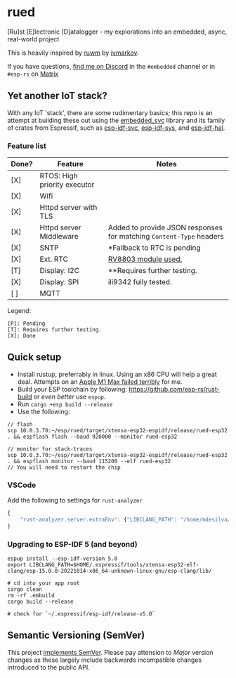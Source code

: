 # rued
[Ru]st [E]lectronic [D]atalogger - my explorations into an embedded, async, real-world project

This is heavily inspired by [ruwm](https://github.com/ivmarkov/ruwm) by [ivmarkov](https://github.com/ivmarkov).

If you have questions, [find me on Discord](https://discord.gg/rust-lang-community) in the `#embedded` channel or in `#esp-rs` on [Matrix](https://matrix.to/#/#esp-rs:matrix.org)

## Yet another IoT stack?

With any IoT 'stack', there are some rudimentary basics; this repo is an attempt at building these out using the [embedded_svc](https://github.com/esp-rs/embedded-svc) library and its family of crates from Espressif, such as [esp-idf-svc](https://github.com/esp-rs/esp-idf-svc), [esp-idf-sys](https://github.com/esp-rs/esp-idf-sys), and [esp-idf-hal](https://github.com/esp-rs/esp-idf-hal).

### Feature list

| Done? | Feature | Notes |
|-----|---|---|
| [X] | RTOS: High priority executor |  |
| [X] | Wifi |  |
| [X] | Httpd server with TLS |  |
| [X] | Httpd server Middleware | Added to provide JSON responses for matching `Content-Type` headers|
| [X] | SNTP | *Fallback to RTC is pending |
| [X] | Ext. RTC | [RV8803 module used.](https://www.sparkfun.com/products/16281) |
| [T] | Display: I2C | **Requires further testing.|
| [X] | Display: SPI | ili9342 fully tested. |
| [ ] | MQTT |  |

Legend:
```
[P]: Pending
[T]: Requires further testing.
[X]: Done
```

## Quick setup

- Install rustup, preferrably in linux.  Using an x86 CPU will help a great deal. Attempts on an [Apple M1 Max failed terribly](https://desilva.io/posts/rust-for-embedded-is-better-on-x86) for me.
- Build your ESP toolchain by following: https://github.com/esp-rs/rust-build or _even better_ use `espup`.
- Run `cargo +esp build --release`
- Use the following:

```
// flash
scp 10.0.3.70:~/esp/rued/target/xtensa-esp32-espidf/release/rued-esp32 . && espflash flash --baud 920000 --monitor rued-esp32

// monitor for stack-traces
scp 10.0.3.70:~/esp/rued/target/xtensa-esp32-espidf/release/rued-esp32 . && espflash monitor --baud 115200 --elf rued-esp32
// You will need to restart the chip
```

### VSCode

Add the following to settings for `rust-analyzer`
```javascript
{
    "rust-analyzer.server.extraEnv": {"LIBCLANG_PATH": "/home/mdesilva/.espressif/tools/xtensa-esp32-elf-clang/esp-15.0.0-20221014-x86_64-unknown-linux-gnu/esp-clang/lib/"},
}
```

### Upgrading to ESP-IDF 5 (and beyond)
```
espup install --esp-idf-version 5.0
export LIBCLANG_PATH=$HOME/.espressif/tools/xtensa-esp32-elf-clang/esp-15.0.0-20221014-x86_64-unknown-linux-gnu/esp-clang/lib/

# cd into your app root
cargo clean
rm -rf .embuild
cargo build --release

# check for `~/.espressif/esp-idf/release-v5.0`
```

## Semantic Versioning (SemVer)

This project [implements SemVer](https://semver.org/). Please pay attension to _Major_ version changes as these largely include backwards incompatible changes introduced to the public API.
